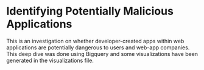# Identifying Potentially Malicious Applications

This is an investigation on whether developer-created apps within web applications are potentially dangerous to users and web-app companies. 
This deep dive was done using Bigquery and some visualizations have been generated in the visualizations file.
